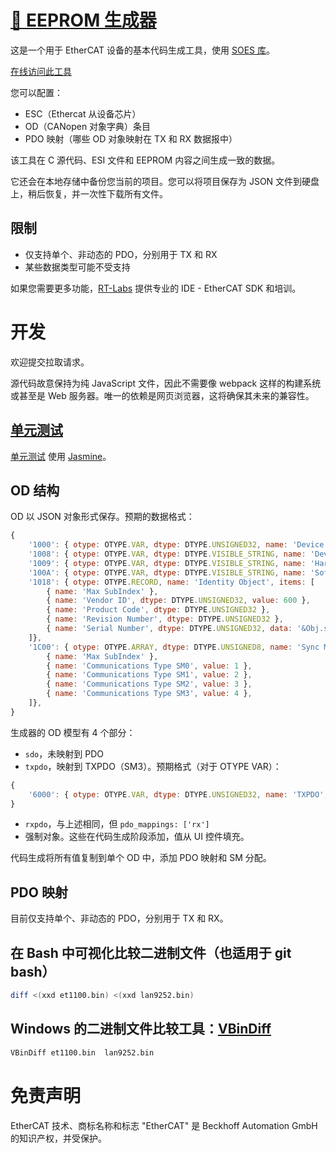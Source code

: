 # [🔁 EEPROM 生成器](https://kubabuda.github.io/EEPROM_generator)

这是一个用于 EtherCAT 设备的基本代码生成工具，使用 [SOES 库](https://github.com/OpenEtherCATsociety/SOES)。

[在线访问此工具](https://kubabuda.github.io/EEPROM_generator)

您可以配置：
- ESC（Ethercat 从设备芯片）
- OD（CANopen 对象字典）条目
- PDO 映射（哪些 OD 对象映射在 TX 和 RX 数据报中）

该工具在 C 源代码、ESI 文件和 EEPROM 内容之间生成一致的数据。

它还会在本地存储中备份您当前的项目。您可以将项目保存为 JSON 文件到硬盘上，稍后恢复，并一次性下载所有文件。

## 限制

- 仅支持单个、非动态的 PDO，分别用于 TX 和 RX
- 某些数据类型可能不受支持

如果您需要更多功能，[RT-Labs](https://rt-labs.com/ethercat/) 提供专业的 IDE - EtherCAT SDK 和培训。

# 开发

欢迎提交拉取请求。

源代码故意保持为纯 JavaScript 文件，因此不需要像 webpack 这样的构建系统或甚至是 Web 服务器。唯一的依赖是网页浏览器，这将确保其未来的兼容性。

## [单元测试](https://kubabuda.github.io/EEPROM_generator/tests.html)

[单元测试](https://kubabuda.github.io/EEPROM_generator/tests.html) 使用 [Jasmine](https://jasmine.github.io)。

## OD 结构

OD 以 JSON 对象形式保存。预期的数据格式：

```js
{
    '1000': { otype: OTYPE.VAR, dtype: DTYPE.UNSIGNED32, name: 'Device Type', value: 0x1389 },
    '1008': { otype: OTYPE.VAR, dtype: DTYPE.VISIBLE_STRING, name: 'Device Name', data: '' },
    '1009': { otype: OTYPE.VAR, dtype: DTYPE.VISIBLE_STRING, name: 'Hardware Version', data: '' },
    '100A': { otype: OTYPE.VAR, dtype: DTYPE.VISIBLE_STRING, name: 'Software Version', data: '' },
    '1018': { otype: OTYPE.RECORD, name: 'Identity Object', items: [
        { name: 'Max SubIndex' },
        { name: 'Vendor ID', dtype: DTYPE.UNSIGNED32, value: 600 },
        { name: 'Product Code', dtype: DTYPE.UNSIGNED32 },
        { name: 'Revision Number', dtype: DTYPE.UNSIGNED32 },
        { name: 'Serial Number', dtype: DTYPE.UNSIGNED32, data: '&Obj.serial' },
    ]},
    '1C00': { otype: OTYPE.ARRAY, dtype: DTYPE.UNSIGNED8, name: 'Sync Manager Communication Type', items: [
        { name: 'Max SubIndex' },
        { name: 'Communications Type SM0', value: 1 },
        { name: 'Communications Type SM1', value: 2 },
        { name: 'Communications Type SM2', value: 3 },
        { name: 'Communications Type SM3', value: 4 },
    ]},
}   
```

生成器的 OD 模型有 4 个部分：

- `sdo`，未映射到 PDO
- `txpdo`，映射到 TXPDO（SM3）。预期格式（对于 OTYPE VAR）：
```js
{
    '6000': { otype: OTYPE.VAR, dtype: DTYPE.UNSIGNED32, name: 'TXPDO', value: 0x1389, pdo_mappings: ['tx'] },
}
```
- `rxpdo`，与上述相同，但 `pdo_mappings: ['rx']`
- 强制对象。这些在代码生成阶段添加，值从 UI 控件填充。

代码生成将所有值复制到单个 OD 中，添加 PDO 映射和 SM 分配。

## PDO 映射

目前仅支持单个、非动态的 PDO，分别用于 TX 和 RX。

## 在 Bash 中可视化比较二进制文件（也适用于 git bash）

```bash
diff <(xxd et1100.bin) <(xxd lan9252.bin)
```

## Windows 的二进制文件比较工具：[VBinDiff](https://www.cjmweb.net/vbindiff/VBinDiff-Win32)

```cmd
VBinDiff et1100.bin  lan9252.bin
```

# 免责声明

EtherCAT 技术、商标名称和标志 "EtherCAT" 是 Beckhoff Automation GmbH 的知识产权，并受保护。
